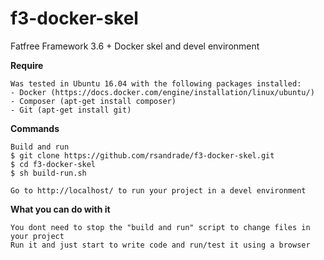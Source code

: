 # f3-docker-skel

Fatfree Framework 3.6 + Docker skel and devel environment

**Require**

    Was tested in Ubuntu 16.04 with the following packages installed:
    - Docker (https://docs.docker.com/engine/installation/linux/ubuntu/)
    - Composer (apt-get install composer)
    - Git (apt-get install git)

**Commands**

    Build and run 
    $ git clone https://github.com/rsandrade/f3-docker-skel.git
    $ cd f3-docker-skel
    $ sh build-run.sh
    
    Go to http://localhost/ to run your project in a devel environment

**What you can do with it**

    You dont need to stop the "build and run" script to change files in your project
    Run it and just start to write code and run/test it using a browser
